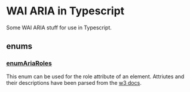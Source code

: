 # WAI ARIA in Typescript
Some WAI ARIA stuff for use in Typescript.

## enums

### [enumAriaRoles](enums/enumAriaRoles.ts)
This enum can be used for the role attribute of an element. 
Attriutes and their descriptions have been parsed from the [w3 docs](https://www.w3.org/WAI/PF/aria/roles#role_definitions).
